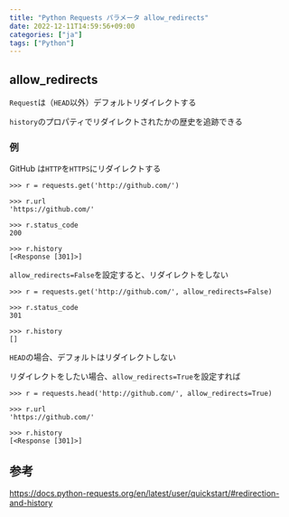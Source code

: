 ```yaml
---
title: "Python Requests パラメータ allow_redirects"
date: 2022-12-11T14:59:56+09:00
categories: ["ja"]
tags: ["Python"]
---
```

## allow_redirects

`Request`は（`HEAD`以外）デフォルトリダイレクトする

`history`のプロパティでリダイレクトされたかの歴史を追跡できる

### 例

GitHub は`HTTP`を`HTTPS`にリダイレクトする

```python:default
>>> r = requests.get('http://github.com/')

>>> r.url
'https://github.com/'

>>> r.status_code
200

>>> r.history
[<Response [301]>]
```

`allow_redirects=False`を設定すると、リダイレクトをしない

```python:allow_directs=False
>>> r = requests.get('http://github.com/', allow_redirects=False)

>>> r.status_code
301

>>> r.history
[]
```

`HEAD`の場合、デフォルトはリダイレクトしない

リダイレクトをしたい場合、`allow_redirects=True`を設定すれば

```python:allow_directs=True
>>> r = requests.head('http://github.com/', allow_redirects=True)

>>> r.url
'https://github.com/'

>>> r.history
[<Response [301]>]
```

## 参考

https://docs.python-requests.org/en/latest/user/quickstart/#redirection-and-history

